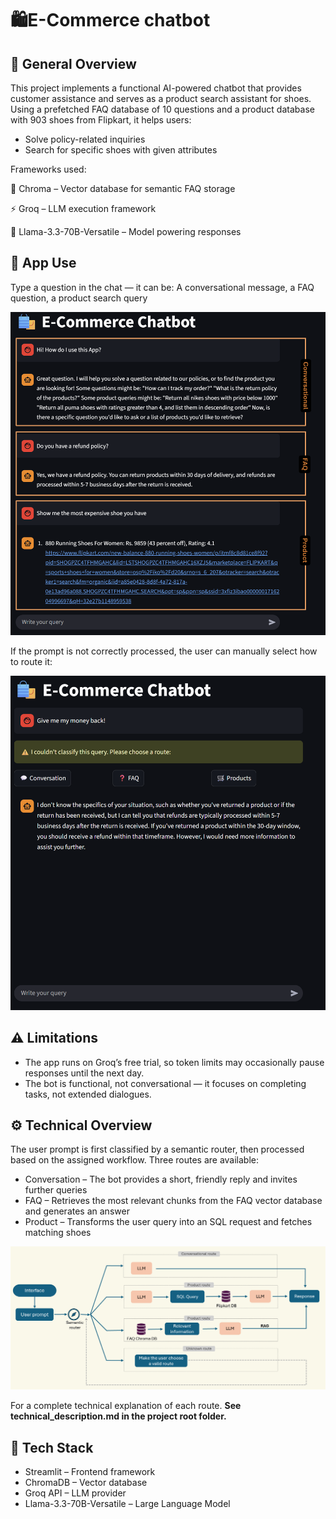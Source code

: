 # 🛍️E-Commerce chatbot

## 🧩 General Overview

This project implements a functional AI-powered chatbot that provides customer assistance and serves as a product search assistant for shoes.
Using a prefetched FAQ database of 10 questions and a product database with 903 shoes from Flipkart, it helps users:

* Solve policy-related inquiries
* Search for specific shoes with given attributes

Frameworks used:

🧠 Chroma – Vector database for semantic FAQ storage

⚡ Groq – LLM execution framework

🦙 Llama-3.3-70B-Versatile – Model powering responses

## 💬 App Use

Type a question in the chat — it can be: A conversational message, a FAQ question, a product search query

![Chatbot Architecture](images_readme/SemanticRoutes.png)

If the prompt is not correctly processed, the user can manually select how to route it:

![Chatbot Architecture](images_readme/EnforcedRoute.png)

## ⚠️ Limitations

* The app runs on Groq’s free trial, so token limits may occasionally pause responses until the next day.
* The bot is functional, not conversational — it focuses on completing tasks, not extended dialogues.

## ⚙️ Technical Overview

The user prompt is first classified by a semantic router, then processed based on the assigned workflow. Three routes are available:

* Conversation – The bot provides a short, friendly reply and invites further queries
* FAQ – Retrieves the most relevant chunks from the FAQ vector database and generates an answer
* Product – Transforms the user query into an SQL request and fetches matching shoes

![Chatbot Architecture](images_readme/GeneralArchitecture.png)

For a complete technical explanation of each route. **See technical_description.md in the project root folder.**

## 🧱 Tech Stack

* Streamlit – Frontend framework
* ChromaDB – Vector database
* Groq API – LLM provider
* Llama-3.3-70B-Versatile – Large Language Model
